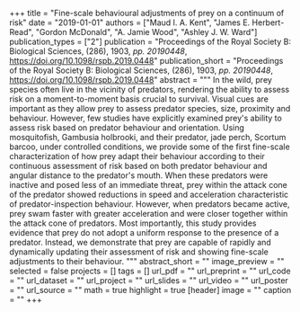 +++
title = "Fine-scale behavioural adjustments of prey on a continuum of risk"
date = "2019-01-01"
authors = ["Maud I. A. Kent", "James E. Herbert-Read", "Gordon McDonald", "A. Jamie Wood", "Ashley J. W. Ward"]
publication_types = ["2"]
publication = "Proceedings of the Royal Society B: Biological Sciences, (286), 1903, _pp. 20190448_, https://doi.org/10.1098/rspb.2019.0448"
publication_short = "Proceedings of the Royal Society B: Biological Sciences, (286), 1903, _pp. 20190448_, https://doi.org/10.1098/rspb.2019.0448"
abstract = """ In the wild, prey species often live in the vicinity of predators, rendering the ability to assess risk on a moment-to-moment basis crucial to survival. Visual cues are important as they allow prey to assess predator species, size, proximity and behaviour. However, few studies have explicitly examined prey's ability to assess risk based on predator behaviour and orientation. Using mosquitofish, Gambusia holbrooki, and their predator, jade perch, Scortum barcoo, under controlled conditions, we provide some of the first fine-scale characterization of how prey adapt their behaviour according to their continuous assessment of risk based on both predator behaviour and angular distance to the predator's mouth. When these predators were inactive and posed less of an immediate threat, prey within the attack cone of the predator showed reductions in speed and acceleration characteristic of predator-inspection behaviour. However, when predators became active, prey swam faster with greater acceleration and were closer together within the attack cone of predators. Most importantly, this study provides evidence that prey do not adopt a uniform response to the presence of a predator. Instead, we demonstrate that prey are capable of rapidly and dynamically updating their assessment of risk and showing fine-scale adjustments to their behaviour. """
abstract_short = ""
image_preview = ""
selected = false
projects = []
tags = []
url_pdf = ""
url_preprint = ""
url_code = ""
url_dataset = ""
url_project = ""
url_slides = ""
url_video = ""
url_poster = ""
url_source = ""
math = true
highlight = true
[header]
image = ""
caption = ""
+++
